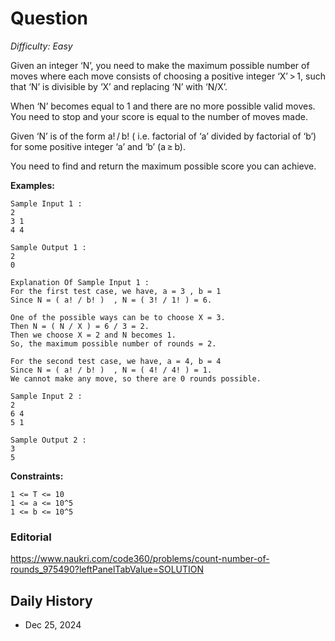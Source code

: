 # Question 

_Difficulty: Easy_

Given an integer ‘N’, you need to make the maximum possible number of moves where each move consists of choosing a positive integer ‘X’ > 1, such that ‘N’ is divisible by ‘X’ and replacing ‘N’ with ‘N/X’.

When ‘N’ becomes equal to 1 and there are no more possible valid moves. You need to stop and your score is equal to the number of moves made.

Given ‘N’ is of the form a! / b! ( i.e. factorial of ‘a’ divided by factorial of ‘b’) for some positive integer ‘a’ and ‘b’ (a ≥ b).

You need to find and return the maximum possible score you can achieve.

**Examples:**
```
Sample Input 1 :
2
3 1
4 4

Sample Output 1 :
2
0

Explanation Of Sample Input 1 :
For the first test case, we have, a = 3 , b = 1 
Since N = ( a! / b! )  , N = ( 3! / 1! ) = 6.

One of the possible ways can be to choose X = 3.
Then N = ( N / X ) = 6 / 3 = 2.
Then we choose X = 2 and N becomes 1.
So, the maximum possible number of rounds = 2.    

For the second test case, we have, a = 4, b = 4
Since N = ( a! / b! )  , N = ( 4! / 4! ) = 1.
We cannot make any move, so there are 0 rounds possible. 

Sample Input 2 :
2
6 4
5 1

Sample Output 2 :
3
5
```

**Constraints:**
```
1 <= T <= 10
1 <= a <= 10^5
1 <= b <= 10^5
```

### Editorial
https://www.naukri.com/code360/problems/count-number-of-rounds_975490?leftPanelTabValue=SOLUTION

## Daily History
- Dec 25, 2024